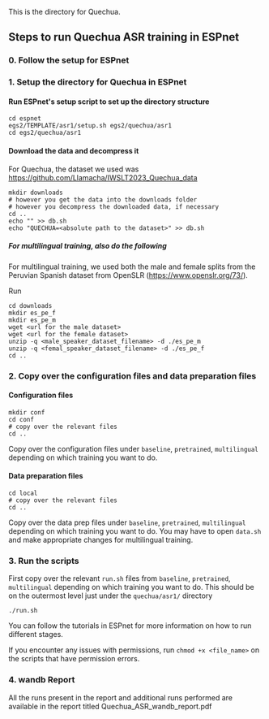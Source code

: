 This is the directory for Quechua.

## Steps to run Quechua ASR training in ESPnet

### 0. Follow the setup for ESPnet

### 1. Setup the directory for Quechua in ESPnet

#### Run ESPnet's setup script to set up the directory structure

```
cd espnet
egs2/TEMPLATE/asr1/setup.sh egs2/quechua/asr1
cd egs2/quechua/asr1
```

#### Download the data and decompress it

For Quechua, the dataset we used was https://github.com/Llamacha/IWSLT2023_Quechua_data

```
mkdir downloads
# however you get the data into the downloads folder
# however you decompress the downloaded data, if necessary
cd ..
echo "" >> db.sh
echo "QUECHUA=<absolute path to the dataset>" >> db.sh
```

##### For multilingual training, also do the following

For multilingual training, we used both the male and female splits from the Peruvian Spanish dataset from OpenSLR (https://www.openslr.org/73/).

Run

```
cd downloads
mkdir es_pe_f
mkdir es_pe_m
wget <url for the male dataset>
wget <url for the female dataset>
unzip -q <male_speaker_dataset_filename> -d ./es_pe_m
unzip -q <femal_speaker_dataset_filename> -d ./es_pe_f
cd ..
```

### 2. Copy over the configuration files and data preparation files

#### Configuration files

```
mkdir conf
cd conf
# copy over the relevant files
cd ..
```

Copy over the configuration files under `baseline`, `pretrained`, `multilingual` depending on which training you want to do.

#### Data preparation files

```
cd local
# copy over the relevant files
cd ..
```

Copy over the data prep files under `baseline`, `pretrained`, `multilingual` depending on which training you want to do. You may have to open `data.sh` and make appropriate changes for multilingual training.

### 3. Run the scripts

First copy over the relevant `run.sh` files from `baseline`, `pretrained`, `multilingual` depending on which training you want to do. This should be on the outermost level just under the `quechua/asr1/` directory

```
./run.sh
```

You can follow the tutorials in ESPnet for more information on how to run different stages.

If you encounter any issues with permissions, run `chmod +x <file_name>` on the scripts that have permission errors.


### 4. wandb Report
All the runs present in the report and additional runs performed are available in the report titled Quechua_ASR_wandb_report.pdf